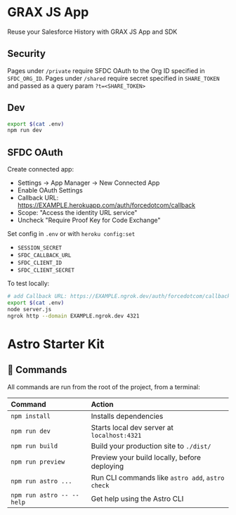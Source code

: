 # GRAX JS App

Reuse your Salesforce History with GRAX JS App and SDK

## Security

Pages under `/private` require SFDC OAuth to the Org ID specified in `SFDC_ORG_ID`.
Pages under `/shared` require secret specified in `SHARE_TOKEN` and passed as a query param `?t=<SHARE_TOKEN>`

## Dev

```bash
export $(cat .env)
npm run dev
```

## SFDC OAuth

Create connected app:

- Settings -> App Manager -> New Connected App
- Enable OAuth Settings
- Callback URL: https://EXAMPLE.herokuapp.com/auth/forcedotcom/callback
- Scope: "Access the identity URL service"
- Uncheck "Require Proof Key for Code Exchange"

Set config in `.env` or with `heroku config:set`

- `SESSION_SECRET`
- `SFDC_CALLBACK_URL`
- `SFDC_CLIENT_ID`
- `SFDC_CLIENT_SECRET`

To test locally:

```bash
# add Callback URL: https://EXAMPLE.ngrok.dev/auth/forcedotcom/callback
export $(cat .env)
node server.js
ngrok http --domain EXAMPLE.ngrok.dev 4321
```

# Astro Starter Kit

## 🧞 Commands

All commands are run from the root of the project, from a terminal:

| Command                   | Action                                           |
| :------------------------ | :----------------------------------------------- |
| `npm install`             | Installs dependencies                            |
| `npm run dev`             | Starts local dev server at `localhost:4321`      |
| `npm run build`           | Build your production site to `./dist/`          |
| `npm run preview`         | Preview your build locally, before deploying     |
| `npm run astro ...`       | Run CLI commands like `astro add`, `astro check` |
| `npm run astro -- --help` | Get help using the Astro CLI                     |
